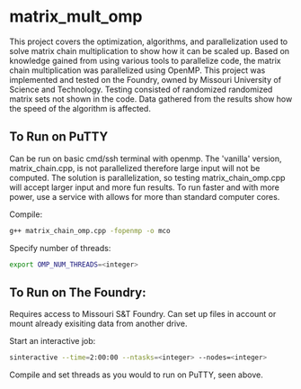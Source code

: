 # matrix_mult_omp
This project covers the optimization, algorithms, and parallelization used to solve matrix chain multiplication to show how it can be scaled up. Based on knowledge gained from using various tools to parallelize code, the matrix chain multiplication was parallelized using OpenMP. This project was implemented and tested on the Foundry, owned by Missouri University of Science and Technology. Testing consisted of randomized randomized matrix sets not shown in the code. Data gathered from the results show how the speed of the algorithm is affected.

## To Run on PuTTY
Can be run on basic cmd/ssh terminal with openmp.
The 'vanilla' version, matrix_chain.cpp, is not parallelized therefore large input will not be computed. The solution is parallelization, so testing matrix_chain_omp.cpp will accept larger input and more fun results.
To run faster and with more power, use a service with allows for more than standard computer cores.

Compile:
```bash
g++ matrix_chain_omp.cpp -fopenmp -o mco
```

Specify number of threads:
```bash
export OMP_NUM_THREADS=<integer>
```

## To Run on The Foundry:
Requires access to Missouri S&T Foundry.
Can set up files in account or mount already exisiting data from another drive.

Start an interactive job:
```bash
sinteractive --time=2:00:00 --ntasks=<integer> --nodes=<integer>
```

Compile and set threads as you would to run on PuTTY, seen above.

